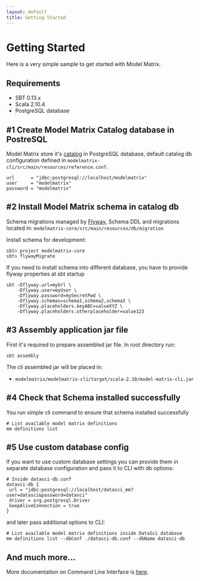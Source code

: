 ```yaml
---
layout: default
title: Getting Started
---
```


# Getting Started

Here is a very simple sample to get started with Model Matrix.

## Requirements

- SBT 0.13.x
- Scala 2.10.4
- PostgreSQL database


## #1 Create Model Matrix Catalog database in PostreSQL

Model Matrix store it's [catalog](doc/philosophy.html#model-matrix-catalog) in PostgreSQL database, default catalog db configuration 
defined in `modelmatrix-cli/src/main/resources/reference.conf`. 

    url      = "jdbc:postgresql://localhost/modelmatrix"  
    user     = "modelmatrix"  
    password = "modelmatrix"

## #2 Install Model Matrix schema in catalog db

Schema migrations managed by [Flyway](http://flywaydb.org), 
Schema DDL and migrations located in: `modelmatrix-core/src/main/resources/db/migration`

Install schema for development:

    sbt> project modelmatrix-core  
    sbt> flywayMigrate 
    
If you need to install schema into different database, you have to provide flyway properties at sbt startup

    sbt -Dflyway.url=myUrl \
        -Dflyway.user=myUser \
        -Dflyway.password=mySecretPwd \
        -Dflyway.schemas=schema1,schema2,schema3 \
        -Dflyway.placeholders.keyABC=valueXYZ \
        -Dflyway.placeholders.otherplaceholder=value123

## #3 Assembly application jar file

First it's required to prepare assembled jar file. In root directory run:

    sbt assembly
    
The cli assembled jar will be placed in:
  - `modelmatrix/modelmatrix-cli/target/scala-2.10/model-matrix-cli.jar`

## #4 Check that Schema installed successfully

You run simple cli command to ensure that schema installed successfully
   
    # List available model matrix definitions
    mm definitions list
    
## #5 Use custom database config
    
If you want to use custom database settings you can provide them in 
separate database configuration and pass it to CLI with db options:
    
    # Inside datasci-db.conf
    datasci-db {
     url = "jdbc:postgresql://localhost/datasci_mm?user=datasci&password=datasci"
     driver = org.postgresql.Driver
     keepAliveConnection = true      
    }    
    
and later pass additional options to CLI:
    
    # List available model matrix definitions inside DataSci database
    mm definitions list --dbConf ./datasci-db.conf --dbName datasci-db
   

## And much more…

More documentation on Command Line Interface is [here](doc/cli.html).
